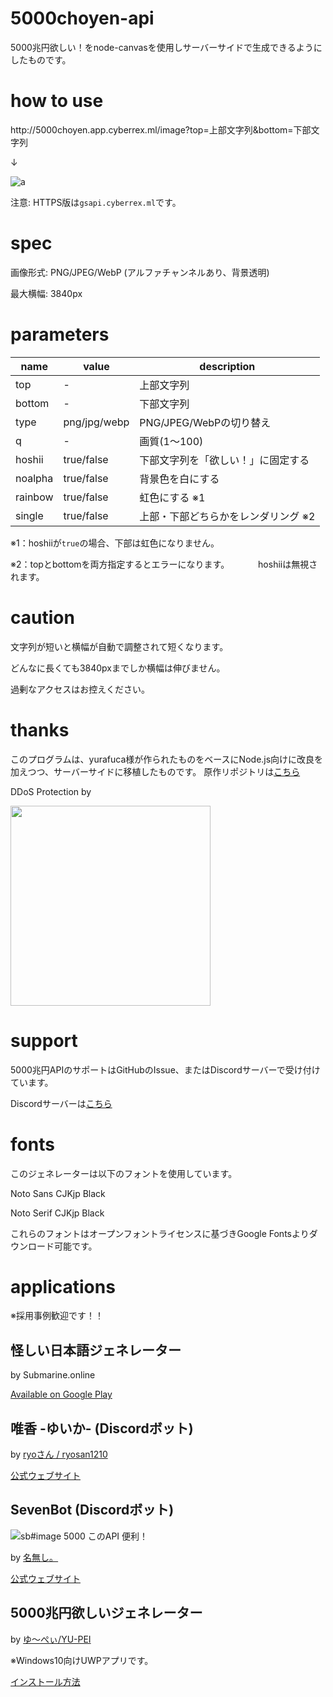﻿# 5000choyen-api
5000兆円欲しい！をnode-canvasを使用しサーバーサイドで生成できるようにしたものです。

# how to use

http:\/\/5000choyen.app.cyberrex.ml/image?top=上部文字列&bottom=下部文字列

↓

![a](http://5000choyen.app.cyberrex.ml/image?top=上部文字列&bottom=下部文字列)

注意: HTTPS版は`gsapi.cyberrex.ml`です。

# spec
画像形式: PNG/JPEG/WebP (アルファチャンネルあり、背景透明)

最大横幅: 3840px

# parameters

|name|value|description|
|----|----|----|
|top|-|上部文字列|
|bottom|-|下部文字列|
|type|png/jpg/webp|PNG/JPEG/WebPの切り替え|
|q|-|画質(1～100)|
|hoshii|true/false|下部文字列を「欲しい！」に固定する|
|noalpha|true/false|背景色を白にする|
|rainbow|true/false|虹色にする ※1|
|single|true/false|上部・下部どちらかをレンダリング ※2|

※1：hoshiiが`true`の場合、下部は虹色になりません。

※2：topとbottomを両方指定するとエラーになります。
　　　hoshiiは無視されます。

# caution

文字列が短いと横幅が自動で調整されて短くなります。

どんなに長くても3840pxまでしか横幅は伸びません。

過剰なアクセスはお控えください。

# thanks
このプログラムは、yurafuca様が作られたものをベースにNode.js向けに改良を加えつつ、サーバーサイドに移植したものです。
原作リポジトリは[こちら](https://github.com/yurafuca/5000choyen)


DDoS Protection by

<img src="https://cyberrex.rsvr.jp/cf-logo-v-rgb.png" width="320">

# support
5000兆円APIのサポートはGitHubのIssue、またはDiscordサーバーで受け付けています。

Discordサーバーは[こちら](https://discord.gg/AWDSYhJHgk)

# fonts
このジェネレーターは以下のフォントを使用しています。

Noto Sans CJKjp Black

Noto Serif CJKjp Black

これらのフォントはオープンフォントライセンスに基づきGoogle Fontsよりダウンロード可能です。

# applications
※採用事例歓迎です！！

## 怪しい日本語ジェネレーター
by Submarine.online

[Available on Google Play](https://play.google.com/store/apps/details?id=com.shenyusoftware.correctjp)

## 唯香 -ゆいか- (Discordボット)
by [ryoさん / ryosan1210](https://twitter.com/ryosan1210_0625)

[公式ウェブサイト](https://yuika.ryosan1210.net/)

## SevenBot (Discordボット)
![`sb#image 5000 このAPI 便利！`](https://imgur.com/ht4mxep.png)

by [名無し。](https://twitter.com/MNoNamer)

[公式ウェブサイト](https://sevenbot.jp/)

## 5000兆円欲しいジェネレーター
by [ゆ～ぺぃ/YU-PEI](https://twitter.com/nerrog_blog)

※Windows10向けUWPアプリです。

[インストール方法](https://github.com/nerrog/5000choyen-gen#インストール)

